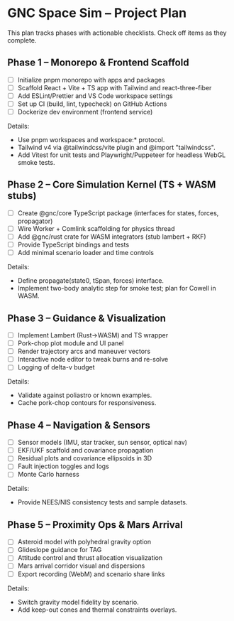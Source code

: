 # GNC Space Sim – Project Plan

This plan tracks phases with actionable checklists. Check off items as they complete.

## Phase 1 – Monorepo & Frontend Scaffold

- [ ] Initialize pnpm monorepo with apps and packages
- [ ] Scaffold React + Vite + TS app with Tailwind and react-three-fiber
- [ ] Add ESLint/Prettier and VS Code workspace settings
- [ ] Set up CI (build, lint, typecheck) on GitHub Actions
- [ ] Dockerize dev environment (frontend service)

Details:

- Use pnpm workspaces and workspace:* protocol.
- Tailwind v4 via @tailwindcss/vite plugin and @import "tailwindcss".
- Add Vitest for unit tests and Playwright/Puppeteer for headless WebGL smoke tests.

## Phase 2 – Core Simulation Kernel (TS + WASM stubs)

- [ ] Create @gnc/core TypeScript package (interfaces for states, forces, propagator)
- [ ] Wire Worker + Comlink scaffolding for physics thread
- [ ] Add @gnc/rust crate for WASM integrators (stub lambert + RKF)
- [ ] Provide TypeScript bindings and tests
- [ ] Add minimal scenario loader and time controls

Details:

- Define propagate(state0, tSpan, forces) interface.
- Implement two-body analytic step for smoke test; plan for Cowell in WASM.

## Phase 3 – Guidance & Visualization

- [ ] Implement Lambert (Rust->WASM) and TS wrapper
- [ ] Pork-chop plot module and UI panel
- [ ] Render trajectory arcs and maneuver vectors
- [ ] Interactive node editor to tweak burns and re-solve
- [ ] Logging of delta-v budget

Details:

- Validate against poliastro or known examples.
- Cache pork-chop contours for responsiveness.

## Phase 4 – Navigation & Sensors

- [ ] Sensor models (IMU, star tracker, sun sensor, optical nav)
- [ ] EKF/UKF scaffold and covariance propagation
- [ ] Residual plots and covariance ellipsoids in 3D
- [ ] Fault injection toggles and logs
- [ ] Monte Carlo harness

Details:

- Provide NEES/NIS consistency tests and sample datasets.

## Phase 5 – Proximity Ops & Mars Arrival

- [ ] Asteroid model with polyhedral gravity option
- [ ] Glideslope guidance for TAG
- [ ] Attitude control and thrust allocation visualization
- [ ] Mars arrival corridor visual and dispersions
- [ ] Export recording (WebM) and scenario share links

Details:

- Switch gravity model fidelity by scenario.
- Add keep-out cones and thermal constraints overlays.
